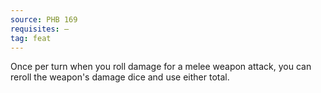 ```yaml
---
source: PHB 169
requisites: —
tag: feat
---
```


Once per turn when you roll damage for a melee weapon attack, you can reroll the weapon's damage dice and use either total.

